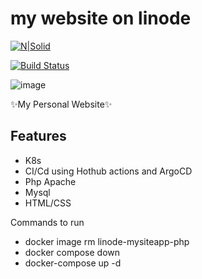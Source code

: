 # my website on linode 

[![N|Solid](https://cldup.com/dTxpPi9lDf.thumb.png)](https://nodesource.com/products/nsolid)

[![Build Status](https://travis-ci.org/joemccann/dillinger.svg?branch=master)](https://travis-ci.org/joemccann/dillinger)

![image](https://github.com/hkandeal/linode-booksapp/assets/25661435/8dcb4ce9-10a1-4d0b-948b-106c598e108a)



 ✨My Personal Website✨


## Features

- K8s
- CI/Cd using Hothub actions and ArgoCD 
- Php Apache
- Mysql
- HTML/CSS


Commands to run
- docker image rm linode-mysiteapp-php
- docker compose down 
- docker-compose up -d  
